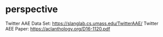 # perspective



Twitter AAE Data Set: https://slanglab.cs.umass.edu/TwitterAAE/
Twitter AEE Paper: https://aclanthology.org/D16-1120.pdf
